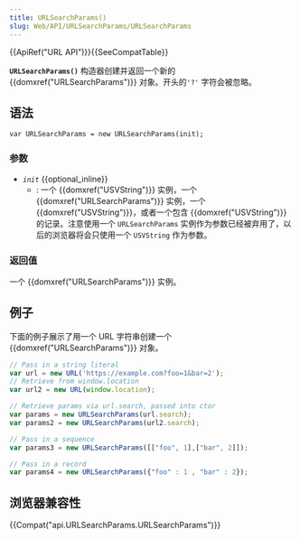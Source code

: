 ```yaml
---
title: URLSearchParams()
slug: Web/API/URLSearchParams/URLSearchParams
---
```


{{ApiRef("URL API")}}{{SeeCompatTable}}

**`URLSearchParams()`** 构造器创建并返回一个新的{{domxref("URLSearchParams")}} 对象。开头的`'?'` 字符会被忽略。

## 语法

```plain
var URLSearchParams = new URLSearchParams(init);
```

### 参数

- _`init`_ {{optional_inline}}
  - : 一个 {{domxref("USVString")}} 实例，一个 {{domxref("URLSearchParams")}} 实例，一个 {{domxref("USVString")}}，或者一个包含 {{domxref("USVString")}} 的记录。注意使用一个 `URLSearchParams` 实例作为参数已经被弃用了，以后的浏览器将会只使用一个 `USVString` 作为参数。

### 返回值

一个 {{domxref("URLSearchParams")}} 实例。

## 例子

下面的例子展示了用一个 URL 字符串创建一个 {{domxref("URLSearchParams")}} 对象。

```js
// Pass in a string literal
var url = new URL('https://example.com?foo=1&bar=2');
// Retrieve from window.location
var url2 = new URL(window.location);

// Retrieve params via url.search, passed into ctor
var params = new URLSearchParams(url.search);
var params2 = new URLSearchParams(url2.search);

// Pass in a sequence
var params3 = new URLSearchParams([["foo", 1],["bar", 2]]);

// Pass in a record
var params4 = new URLSearchParams({"foo" : 1 , "bar" : 2});
```

## 浏览器兼容性

{{Compat("api.URLSearchParams.URLSearchParams")}}
